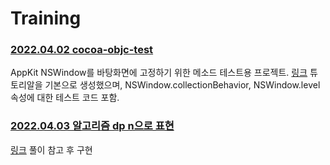 # Training

### [2022.04.02 cocoa-objc-test](https://github.com/lowfront/training/tree/main/220402-cocoa-objc-test)
AppKit NSWindow를 바탕화면에 고정하기 위한 메소드 테스트용 프로젝트. [링크](https://developer.apple.com/library/archive/referencelibrary/GettingStarted/RoadMapOSX/chapters/04_Tools.html) 튜토리알을 기본으로 생성했으며, NSWindow.collectionBehavior, NSWindow.level 속성에 대한 테스트 코드 포함.

### [2022.04.03 알고리즘 dp n으로 표현](https://programmers.co.kr/learn/courses/30/lessons/42895?language=javascript)
[링크](https://gurumee92.tistory.com/164) 풀이 참고 후 구현